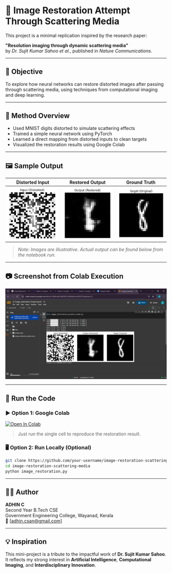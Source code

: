 # 🧠 Image Restoration Attempt Through Scattering Media

This project is a minimal replication inspired by the research paper:

**"Resolution imaging through dynamic scattering media"**  
by *Dr. Sujit Kumar Sahoo et al.*, published in *Nature Communications*.

---

## 📌 Objective

To explore how neural networks can restore distorted images after passing through scattering media, using techniques from computational imaging and deep learning.

---

## 🔧 Method Overview

- Used MNIST digits distorted to simulate scattering effects  
- Trained a simple neural network using PyTorch  
- Learned a direct mapping from distorted inputs to clean targets  
- Visualized the restoration results using Google Colab

---

## 🖼️ Sample Output

| Distorted Input | Restored Output | Ground Truth |
|-----------------|------------------|---------------|
| ![input](./images/input.png) | ![restored](./images/output.png) | ![target](./images/target.png) |

> _Note: Images are illustrative. Actual output can be found below from the notebook run._

---

## 📷 Screenshot from Colab Execution

![screenshot](Image_Restoration_Attempt_Screenshot.png)

---

## 🧪 Run the Code

### ▶️ Option 1: Google Colab  
[![Open In Colab](https://colab.research.google.com/assets/colab-badge.svg)](https://colab.research.google.com/drive/1c6MMmoBcL0EjOQC2LMS4laSoruXXlZCl?usp=sharing)  
> Just run the single cell to reproduce the restoration result.

### 🖥️ Option 2: Run Locally (Optional)

```bash
git clone https://github.com/your-username/image-restoration-scattering-media.git
cd image-restoration-scattering-media
python image_restoration.py
```

---

## 🙋‍♂️ Author

**ADHIN C**  
Second Year B.Tech CSE  
Government Engineering College, Wayanad, Kerala  
📧 [adhin.csan@gmail.com]

---

## 💡 Inspiration

This mini-project is a tribute to the impactful work of **Dr. Sujit Kumar Sahoo**.  
It reflects my strong interest in **Artificial Intelligence**, **Computational Imaging**, and **Interdisciplinary Innovation**.


